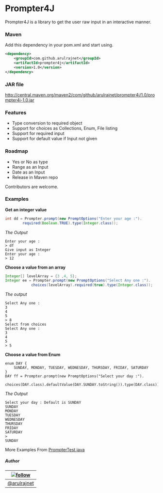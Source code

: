 Prompter4J
==========

Prompter4J is a library to get the user raw input in an interactive manner.

### Maven

Add this dependency in your pom.xml and start using.

```xml
<dependency>
    <groupId>com.github.arulrajnet</groupId>
    <artifactId>prompter4j</artifactId>
    <version>1.0</version>
</dependency>
```

### JAR file

http://central.maven.org/maven2/com/github/arulrajnet/prompter4j/1.0/prompter4j-1.0.jar

### Features

* Type conversion to required object
* Support for choices as Collections, Enum, File listing
* Support for required input
* Support for default value if Input not given

### Roadmap

* Yes or No as type
* Range as an Input
* Date as an Input
* Release in Maven repo
 
Contributors are welcome.
 
### Examples

__Get an integer value__

```java
int dd = Prompter.prompt(new PromptOptions("Enter your age :").
        required(Boolean.TRUE).type(Integer.class));
```
*The Output*
```
Enter your age : 
> df
Give input as Integer
Enter your age : 
> 12
```

__Choose a value from an array__

```java
Integer[] levelArray = {3 ,4, 5};
Integer ee = Prompter.prompt(new PromptOptions("Select Any one :").
            choices(levelArray).required(true).type(Integer.class));
```
*The output*
```
Select Any one : 
3
4
5
> 8
Select from choices
Select Any one : 
3
4
5
> 5
```

__Choose a value from Enum__

```
enum DAY {
    SUNDAY, MONDAY, TUESDAY, WEDNESDAY, THURSDAY, FRIDAY, SATURDAY
}
DAY ff = Prompter.prompt(new PromptOptions("Select your day :").
        choices(DAY.class).defaultValue(DAY.SUNDAY.toString()).type(DAY.class));
```

*The Output*

```
Select your day : Default is SUNDAY
SUNDAY
MONDAY
TUESDAY
WEDNESDAY
THURSDAY
FRIDAY
SATURDAY
> 
SUNDAY
```

More Examples From [PrompterTest.java][testclass]

##### Author

| [![follow][avatar]][twitterhandle] |
|---|
| [@arulrajnet][twitterhandle] |

[twitterhandle]: https://twitter.com/arulrajnet "Follow @arulrajnet on Twitter"
[avatar]: https://avatars0.githubusercontent.com/u/834529?s=70
[testclass]: https://github.com/arulrajnet/prompter4j/blob/master/src/test/java/PrompterTest.java "Test class"